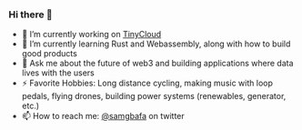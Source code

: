 ### Hi there 👋


- 🔭 I’m currently working on [TinyCloud](https://github.com/TinyCloudOrg)
- 🌱 I’m currently learning Rust and Webassembly, along with how to build good products
- 💬 Ask me about the future of web3 and building applications where data lives with the users
- ⚡ Favorite Hobbies: Long distance cycling, making music with loop pedals, flying drones, building power systems (renewables, generator, etc.)
- 📫 How to reach me: [@samgbafa](https://twitter.com/samgbafa) on twitter

